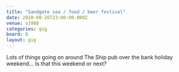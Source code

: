 ```yaml
---
title: "Sandgate sea / food / beer festival"
date: 2010-08-26T23:00:00.000Z
venue: v1988
categories: gig
board: 8
layout: gig
---
```

Lots of things going on around The Ship pub over the bank holiday weekend... Is that this weekend or next?
